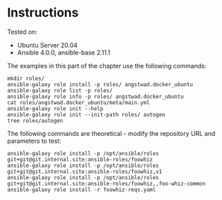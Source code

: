 # Instructions

Tested on:
- Ubuntu Server 20.04
- Ansible 4.0.0, ansible-base 2.11.1

The examples in this part of the chapter use the following commands:

    mkdir roles/
    ansible-galaxy role install -p roles/ angstwad.docker_ubuntu
    ansible-galaxy role list -p roles/
    ansible-galaxy role info -p roles/ angstwad.docker_ubuntu
    cat roles/angstwad.docker_ubuntu/meta/main.yml
    ansible-galaxy role init --help
    ansible-galaxy role init --init-path roles/ autogen
    tree roles/autogen

The following commands are theoretical - modify the repository URL and parameters to test:

    ansible-galaxy role install -p /opt/ansible/roles git+git@git.internal.site:ansible-roles/foowhiz
    ansible-galaxy role install -p /opt/ansible/roles git+git@git.internal.site:ansible-roles/foowhiz,v1
    ansible-galaxy role install -p /opt/ansible/roles git+git@git.internal.site:ansible-roles/foowhiz,,foo-whiz-common
    ansible-galaxy role install -r foowhiz-reqs.yaml
    
